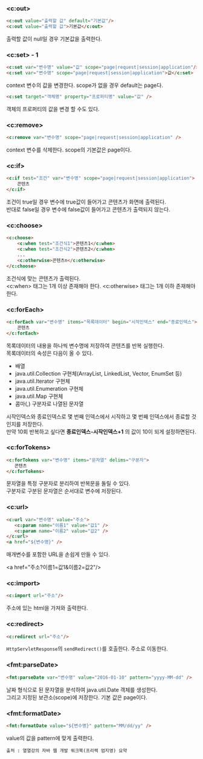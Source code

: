 ### &lt;c:out&gt;

```html
<c:out value="출력할 값" default="기본값"/>  
<c:out value="출력할 값">기본값</c:out>
```

출력할 값이 null일 경우 기본값을 출력한다.


### &lt;c:set&gt; - 1

```html
<c:set var="변수명" value="값" scope="page|request|session|application"/>  
<c:set var="변수명" scope="page|request|session|application">값</c:set>  
```

context 변수의 값을 변경한다. scope가 없을 경우 default는 page다.

```html
<c:set target="객체명" property="프로퍼티명" value="값" />
```

객체의 프로퍼티의 값을 변경 할 수도 있다.

### &lt;c:remove&gt;

```html
<c:remove var="변수명" scope="page|request|session|application" />
```

context 변수를 삭제한다. scope의 기본값은 page이다.

### &lt;c:if&gt;

```html
<c:if test="조건" var="변수명" scope="page|request|session|application">  
    콘텐츠  
</c:if>
```

조건이 true일 경우 변수에 true값이 들어가고 콘텐츠가 화면에 출력된다.  
반대로 false일 경우 변수에 false값이 들어가고 콘텐츠가 출력되지 않는다.

### &lt;c:choose&gt;

```html
<c:choose>  
    <c:when test="조건식1">콘텐츠1</c:when>  
    <c:when test="조건식2">콘텐츠2</c:when>  
    ...  
    <c:otherwise>콘텐츠n</c:otherwise>  
</c:choose>
```

조건식에 맞는 콘텐츠가 출력된다.  
&lt;c:when&gt; 태그는 1개 이상 존재해야 한다. &lt;c:otherwise&gt; 태그는 1개 이하 존재해야 한다.

### &lt;c:forEach&gt;

```html
<c:forEach var="변수명" items="목록데이터" begin="시작인덱스" end="종료인덱스">  
    콘텐츠  
</c:forEach>
```

목록데이터의 내용을 하나씩 변수명에 저장하여 콘텐츠를 반복 실행한다.  
목록데이터의 속성은 다음이 올 수 있다.  

- 배열
- java.util.Collection 구현체(ArrayList, LinkedList, Vector, EnumSet 등)
- java.util.Iterator 구현체
- java.util.Enumeration 구현체
- java.util.Map 구현체
- 콤마(,) 구분자로 나열된 문자열

시작인덱스와 종료인덱스로 몇 번째 인덱스에서 시작하고 몇 번째 인덱스에서 종료할 것인지를 저장한다.  
만약 10회 반복하고 싶다면 **종료인덱스-시작인덱스+1** 의 값이 10이 되게 설정하면된다.  

### &lt;c:forTokens&gt;

```html
<c:forTokens var="변수명" items="문자열" delims="구분자">  
   콘텐츠  
</c:forTokens>
```

문자열을 특정 구분자로 분리하여 반복문을 돌릴 수 있다.  
구분자로 구분된 문자열은 순서대로 변수에 저장된다.

### &lt;c:url&gt;

```html
<c:url var="변수명" value="주소">  
   <c:param name="이름1" value="값1" />  
   <c:param name="이름2" value="값2" />  
</c:url>  
<a href="${변수명}" />
```

매개변수를 포함한 URL을 손쉽게 만들 수 있다.

&lt;a href="주소?이름1=값1&이름2=값2"/&gt;

### &lt;c:import&gt;

```html
<c:import url="주소"/>
```

주소에 있는 html을 가져와 출력한다.

### &lt;c:redirect&gt;

```html
<c:redirect url="주소"/>
```

`HttpServletResponse`의 `sendRedirect()`를 호출한다. 주소로 이동한다.

### &lt;fmt:parseDate&gt;

```html
<fmt:parseDate var="변수명" value="2016-01-10" pattern="yyyy-MM-dd" />
```

날짜 형식으로 된 문자열을 분석하여 java.util.Date 객체를 생성한다.  
그리고 지정된 보관소(scope)에 저장한다. 기본 값은 page이다.

### &lt;fmt:formatDate&gt;

```html
<fmt:formatDate value="${변수명}" pattern="MM/dd/yy" />
```

value의 값을 pattern에 맞게 출력한다.

	출처 : 열열강의 자바 웹 개발 워크북(프리렉 엄지영) 요약
